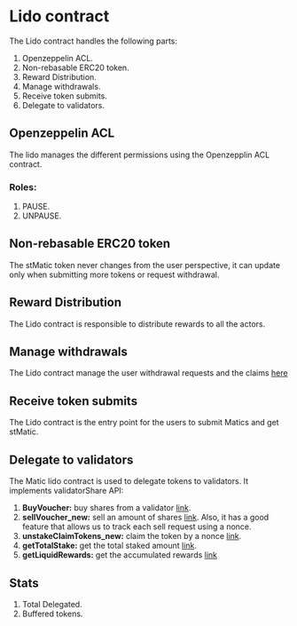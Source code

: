 # Lido contract
The Lido contract handles the following parts:
1. Openzeppelin ACL.
2. Non-rebasable ERC20 token.
3. Reward Distribution.
4. Manage withdrawals.
5. Receive token submits.
6. Delegate to validators.

## Openzeppelin ACL
The lido manages the different permissions using the Openzepplin ACL contract.
### Roles:
1. PAUSE.
2. UNPAUSE.
## Non-rebasable ERC20 token
The stMatic token never changes from the user perspective, it can update only when submitting more tokens or request withdrawal.

## Reward Distribution
The Lido contract is responsible to distribute rewards to all the actors.

## Manage withdrawals
The Lido contract manage the user withdrawal requests and the claims [here](User.md)

## Receive token submits
The Lido contract is the entry point for the users to submit Matics and get stMatic.

## Delegate to validators
The Matic lido contract is used to delegate tokens to validators.
It implements validatorShare API:
1. **BuyVoucher:** buy shares from a validator [link](https://github.com/maticnetwork/contracts/blob/v0.3.0-backport/contracts/staking/validatorShare/ValidatorShare.sol#L112).
2. **sellVoucher_new:** sell an amount of shares [link](https://github.com/maticnetwork/contracts/blob/v0.3.0-backport/contracts/staking/validatorShare/ValidatorShare.sol#L238). Also, it has a good feature that allows us to track each sell request using a nonce.
3. **unstakeClaimTokens_new:** claim the token by a nonce [link](https://github.com/maticnetwork/contracts/blob/v0.3.0-backport/contracts/staking/validatorShare/ValidatorShare.sol#L254).
4. **getTotalStake:** get the total staked amount [link](https://github.com/maticnetwork/contracts/blob/v0.3.0-backport/contracts/staking/validatorShare/ValidatorShare.sol#L77).
5. **getLiquidRewards:**  get the accumulated rewards [link](https://github.com/maticnetwork/contracts/blob/v0.3.0-backport/contracts/staking/validatorShare/ValidatorShare.sol#L100)

## Stats
1. Total Delegated.
2. Buffered tokens.

